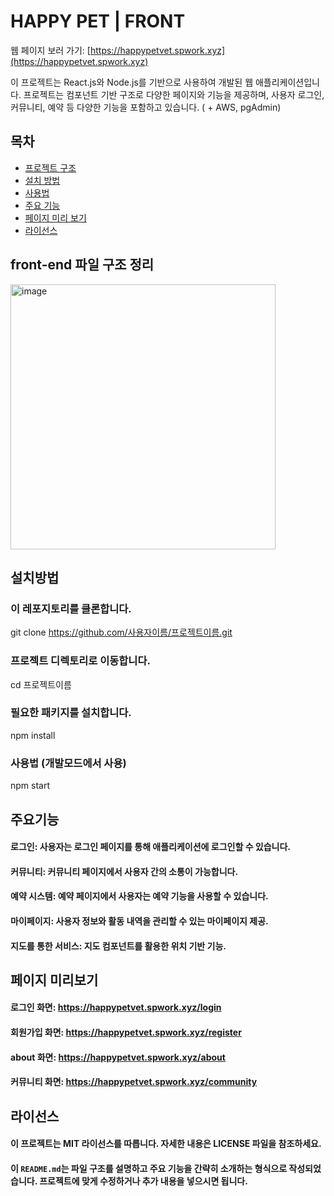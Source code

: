 # HAPPY PET | FRONT
웹 페이지 보러 가기: [https://happypetvet.spwork.xyz](https://happypetvet.spwork.xyz)

이 프로젝트는 React.js와 Node.js를 기반으로 사용하여 개발된 웹 애플리케이션입니다. 프로젝트는 컴포넌트 기반 구조로 다양한 페이지와 기능을 제공하며, 사용자 로그인, 커뮤니티, 예약 등 다양한 기능을 포함하고 있습니다. ( + AWS, pgAdmin)


## 목차
- [프로젝트 구조](#front-end-파일-구조-정리)
- [설치 방법](#설치방법)
- [사용법](#사용법)
- [주요 기능](#주요기능)
- [페이지 미리 보기](#페이지-미리보기)
- [라이선스](#라이선스)



## front-end 파일 구조 정리
<img width="424" alt="image" src="https://github.com/user-attachments/assets/628df57f-a370-4c2f-b85b-165fdf86d320">

## 설치방법
### 이 레포지토리를 클론합니다.
git clone https://github.com/사용자이름/프로젝트이름.git

### 프로젝트 디렉토리로 이동합니다.
cd 프로젝트이름

### 필요한 패키지를 설치합니다.
npm install

### 사용법 (개발모드에서 사용)
npm start

## 주요기능

#### 로그인: 사용자는 로그인 페이지를 통해 애플리케이션에 로그인할 수 있습니다.
#### 커뮤니티: 커뮤니티 페이지에서 사용자 간의 소통이 가능합니다.
#### 예약 시스템: 예약 페이지에서 사용자는 예약 기능을 사용할 수 있습니다.
#### 마이페이지: 사용자 정보와 활동 내역을 관리할 수 있는 마이페이지 제공.
#### 지도를 통한 서비스: 지도 컴포넌트를 활용한 위치 기반 기능.

## 페이지 미리보기

#### 로그인 화면: https://happypetvet.spwork.xyz/login
#### 회원가입 화면: https://happypetvet.spwork.xyz/register
#### about 화면: https://happypetvet.spwork.xyz/about
#### 커뮤니티 화면: https://happypetvet.spwork.xyz/community



## 라이선스
#### 이 프로젝트는 MIT 라이선스를 따릅니다. 자세한 내용은 LICENSE 파일을 참조하세요.
#### 이 `README.md`는 파일 구조를 설명하고 주요 기능을 간략히 소개하는 형식으로 작성되었습니다. 프로젝트에 맞게 수정하거나 추가 내용을 넣으시면 됩니다.


